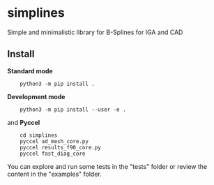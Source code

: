 # simplines

Simple and minimalistic library for B-Splines for IGA and CAD


## Install

**Standard mode**

```shell
    python3 -m pip install .
```

**Development mode**

```shell
    python3 -m pip install --user -e .
```
and
**Pyccel**
```shell
    cd simplines
    pyccel ad_mesh_core.py
    pyccel results_f90_core.py
    pyccel fast_diag_core
```

You can explore and run some tests in the "tests" folder or review the content in the "examples" folder.